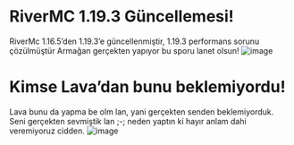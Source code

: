 # RiverMC 1.19.3 Güncellemesi!
RiverMc 1.16.5’den 1.19.3’e güncellenmiştir, 1.19.3 performans sorunu çözülmüştür Armağan gerçekten yapıyor bu sporu lanet olsun!
![image](https://user-images.githubusercontent.com/30215038/215176425-493a9143-af7f-418c-90e4-49feae18d23b.png)

# Kimse Lava’dan bunu beklemiyordu!
Lava bunu da yapma be olm lan, yani gerçekten senden beklemiyorduk. Seni gerçekten sevmiştik lan ;-; neden yaptın ki hayır anlam dahi veremiyoruz cidden.
![image](https://user-images.githubusercontent.com/30215038/215176034-532b3186-fdf4-404c-8ac2-f099b04671d1.png)
